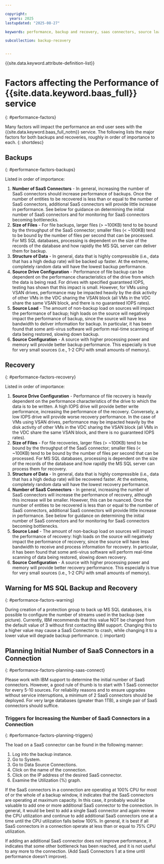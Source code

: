 ```yaml
---

copyright:
  years: 2025
lastupdated: "2025-08-27"

keywords: performance, backup and recovery, saas connectors, source load, source drive configuration, structure of data, size of files

subcollection: backup-recovery


---
```


{{site.data.keyword.attribute-definition-list}}

# Factors affecting the Performance of {{site.data.keyword.baas_full}} service
{: #performance-factors}

Many factors will impact the performance an end user sees with the {{site.data.keyword.baas_full_notm}} service. The following lists the major factors for both backups and recoveries, roughly in order of importance to each.
{: shortdesc}

## Backups
{: #performance-factors-backups}

Listed in order of importance:

1. **Number of SaaS Connectors** - In general, increasing the number of SaaS connectors should increase performance of backups. Once the number of entities to be recovered is less than or equal to the number of SaaS connectors, additional SaaS connectors will provide little increase in performance. See below for guidance on determining the initial number of SaaS connectors and for monitoring for SaaS connectors becoming bottlenecks.
2. **Size of Files** - For file backups, larger files (> ~100KB) tend to be bound by the throughput of the SaaS connector; smaller files (< ~100KB) tend to be bound by the number of files per second that can be processed. For MS SQL databases, processing is dependent on the size of the records of the database and how rapidly the MS SQL server can deliver them for backup.
3. **Structure of Data** - In general, data that is highly compressible (i.e., data that has a high dedup rate) will be backed up faster. At the extreme, completely random data will have the lowest backup performance.
4. **Source Drive Configuration** - Performance of file backup can be dependent on the performance characteristics of the drive from which the data is being read. For drives with specified guaranteed IOPS, testing has shown that this impact is small. However, for VMs using VSAN drives, performance may be impacted heavily by the disk activity of other VMs in the VDC sharing the VSAN block (all VMs in the VDC share the same VSAN block, and there is no guaranteed IOPS rates).
5. **Source Load** - The amount of non-backup load on sources will impact the performance of backup; high loads on the source will negatively impact the performance of backup, since the source will have less bandwidth to deliver information for backup. In particular, it has been found that some anti-virus software will perform real-time scanning of data being restored, slowing down backup.
6. **Source Configuration** - A source with higher processing power and memory will provide better backup performance. This especially is true for very small sources (i.e., 1-2 CPU with small amounts of memory).

## Recovery
{: #performance-factors-recovery}

Listed in order of importance:

1. **Source Drive Configuration** - Performance of file recovery is heavily dependent on the performance characteristics of the drive to which the data is to be written. A high IOPS drive will provide better write performance, increasing the performance of the recovery. Conversely, a low IOPS drive will provide worse recovery performance. In the case of VMs using VSAN drives, performance may be impacted heavily by the disk activity of other VMs in the VDC sharing the VSAN block (all VMs in the VDC share the same VSAN block, and there is no guaranteed IOPS rates).
2. **Size of Files** - For file recoveries, larger files (> ~100KB) tend to be bound by the throughput of the SaaS connector; smaller files (< ~100KB) tend to be bound by the number of files per second that can be processed. For MS SQL databases, processing is dependent on the size of the records of the database and how rapidly the MS SQL server can process them for recovery.
3. **Structure of Data** - In general, data that is highly compressible (i.e., data that has a high dedup rate) will be recovered faster. At the extreme, completely random data will have the lowest recovery performance.
4. **Number of SaaS Connectors** - In general, increasing the number of SaaS connectors will increase the performance of recovery, although this increase will be smaller. However, this can be nuanced. Once the number of entities to be recovered is less than or equal to the number of SaaS connectors, additional SaaS connectors will provide little increase in performance. See below for guidance on determining the initial number of SaaS connectors and for monitoring for SaaS connectors becoming bottlenecks.
5. **Source Load** - The amount of non-backup load on sources will impact the performance of recovery: high loads on the source will negatively impact the performance of recovery, since the source will have less bandwidth to receive and process information for recovery. In particular, it has been found that some anti-virus software will perform real-time scanning of data being restored, slowing down recovery.
6. **Source Configuration** - A source with higher processing power and memory will provide better recovery performance. This especially is true for very small sources (i.e., 1-2 CPU with small amounts of memory).

## Warning for MS SQL Backup and Recovery
{: #performance-factors-warning}

During creation of a protection group to back up MS SQL databases, it is possible to configure the number of streams used in the backup (see picture). Currently, IBM recommends that this value NOT be changed from the default value of 3 without first contacting IBM support. Changing this to a higher value may cause a SaaS Connector to crash, while changing it to a lower value will degrade backup performance.
{: important}

## Planning Initial Number of SaaS Connectors in a Connection
{: #performance-factors-planning-saas-connect}

Please work with IBM support to determine the initial number of SaaS connectors. However, a good rule of thumb is to start with 1 SaaS connector for every 5-10 sources. For reliability reasons and to ensure upgrades without service interruptions, a minimum of 2 SaaS connectors should be deployed. For very large databases (greater than 1TB), a single pair of SaaS connectors should suffice.

### Triggers for Increasing the Number of SaaS Connectors in a Connection
{: #performance-factors-planning-triggers}

The load on a SaaS connector can be found in the following manner:

1. Log into the backup instance.
2. Go to System.
3. Go to Data Source Connections.
4. Click on the name of the connection.
5. Click on the IP address of the desired SaaS connector.
6. Examine the Utilization (%) graph.

If the SaaS connectors in a connection are operating at 100% CPU for most of or the whole of a backup window, it indicates that the SaaS connectors are operating at maximum capacity. In this case, it probably would be valuable to add one or more additional SaaS connector to the connection. In general, it would be best to add a single SaaS connector and again review the CPU utilization and continue to add additional SaaS connectors one at a time until the CPU utilization falls below 100%. In general, it is best if all SaaS connectors in a connection operate at less than or equal to 75% CPU utilization.

If adding an additional SaaS connector does not improve performance, it indicates that some other bottleneck has been reached, and it is not useful to any more to the connection.  (Add SaaS Connectors 1 at a time until performance doesn’t improve).




